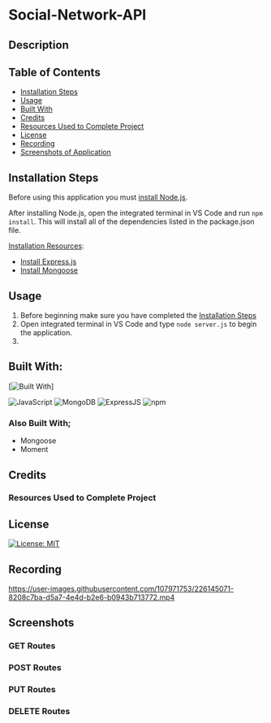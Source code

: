 # Social-Network-API

## Description


## Table of Contents
- [Installation Steps](#installation-steps)
- [Usage](#usage)
- [Built With](#built-with)
- [Credits](#credits)
- [Resources Used to Complete Project](#resources-used-to-complete-project)
- [License](#license)
- [Recording](#recording)
- [Screenshots of Application](#screenshots-of-application)

## Installation Steps
Before using this application you must [install Node.js](https://nodejs.org/en/).

After installing Node.js, open the integrated terminal in VS Code and run `npm install`.  This will install all of the dependencies listed in the package.json file. 

<u>Installation Resources</u>:
- [Install Express.js](https://expressjs.com/en/starter/installing.html)
- [Install Mongoose](https://www.npmjs.com/package/mongoose)

## Usage
1. Before beginning make sure you have completed the [Installation Steps](#installation-steps)
2. Open integrated terminal in VS Code and type `node server.js` to begin the application.
3. 

## Built With:

[![Built With](https://skills.thijs.gg/icons?i=js,html,nodejs,mongodb&theme=light)]

![JavaScript](https://img.shields.io/badge/JavaScript-323330?style=for-the-badge&logo=javascript&logoColor=F7DF1E) ![MongoDB](https://img.shields.io/badge/MongoDB-4EA94B?style=for-the-badge&logo=mongodb&logoColor=white) ![ExpressJS](https://img.shields.io/badge/Express.js-000000?style=for-the-badge&logo=express&logoColor=white) ![npm](https://img.shields.io/badge/npm-CB3837?style=for-the-badge&logo=npm&logoColor=white)

### Also Built With; 
- Mongoose
- Moment

## Credits


### Resources Used to Complete Project


## License
[![License: MIT](https://img.shields.io/badge/License-MIT-yellow.svg)](https://opensource.org/licenses/MIT)

## Recording

https://user-images.githubusercontent.com/107971753/226145071-8208c7ba-d5a7-4e4d-b2e6-b0943b713772.mp4

## Screenshots

### GET Routes

### POST Routes

### PUT Routes

### DELETE Routes




